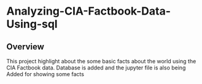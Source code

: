 <h1> Analyzing-CIA-Factbook-Data-Using-sql</h1>
<h2>Overview</h2> 
<p> This project highlight about the some basic facts about the world using the CIA Factbook data. Database is added and the jupyter file is also being
Added for showing some facts</p>
